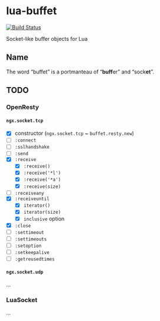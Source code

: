 # lua-buffet

[![Build Status](https://img.shields.io/travis/un-def/lua-buffet.svg?style=flat-square)](https://travis-ci.org/un-def/lua-buffet)

Socket-like buffer objects for Lua

## Name

The word “buffet” is a portmanteau of “**buff**er” and “sock**et**”.

## TODO

### OpenResty

#### `ngx.socket.tcp`

  * [x] constructor (`ngx.socket.tcp` ~ `buffet.resty.new`)
  * [ ] `:connect`
  * [ ] `:sslhandshake`
  * [ ] `:send`
  * [x] `:receive`
    * [x] `:receive()`
    * [x] `:receive('*l')`
    * [x] `:receive('*a')`
    * [x] `:receive(size)`
  * [ ] `:receiveany`
  * [x] `:receiveuntil`
    * [x] `iterator()`
    * [x] `iterator(size)`
    * [x] `inclusive` option
  * [x] `:close`
  * [ ] `:settimeout`
  * [ ] `:settimeouts`
  * [ ] `:setoption`
  * [ ] `:setkeepalive`
  * [ ] `:getreusedtimes`

#### `ngx.socket.udp`

...

### LuaSocket

...

